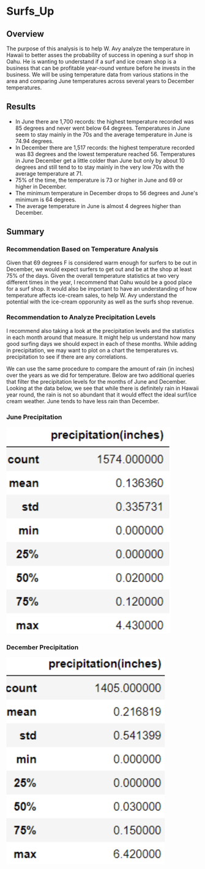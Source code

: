 # Surfs_Up
## Overview
The purpose of this analysis is to help W. Avy analyze the temperature in Hawaii to better asses the probability of success in opening a surf shop in Oahu. He is wanting to understand if a surf and ice cream shop is a business that can be profitable year-round venture before he invests in the business. We will be using temperature data from various stations in the area and comparing June temperatures across several years to December temperatures.

## Results
- In June there are 1,700 records: the highest temperature recorded was 85 degrees and never went below 64 degrees. Temperatures in June seem to stay mainly in the 70s and the average temperature in June is 74.94 degrees.
- In December there are 1,517 records: the highest temperature recorded was 83 degrees and the lowest temperature reached 56. Temperatures in June December get a little colder than June but only by about 10 degrees and still tend to to stay mainly in the very low 70s with the average temperature at 71.
- 75% of the time, the temperature is 73 or higher in June and 69 or higher in December.
- The minimum temperature in December drops to 56 degrees and June's minimum is 64 degrees.
- The average temperature in June is almost 4 degrees higher than December.

## Summary
### Recommendation Based on Temperature Analysis

Given that 69 degrees F is considered warm enough for surfers to be out in December, we would expect surfers to get out and be at the shop at least 75% of the days. Given the overall temperature statistics at two very different times in the year, I recommend that Oahu would be a good place for a surf shop. It would also be important to have an understanding of how temperature affects ice-cream sales, to help W. Avy understand the potential with the ice-cream opporunity as well as the surfs shop revenue.

### Recommendation to Analyze Precipitation Levels

I recommend also taking a look at the precipitation levels and the statistics in each month around that measure. It might help us understand how many good surfing days we should expect in each of these months. While adding in precipitation, we may want to plot on a chart the temperatures vs. precipitation to see if there are any correlations.

We can use the same procedure to compare the amount of rain (in inches) over the years as we did for temperature. Below are two additional queries that filter the precipitation levels for the months of June and December. Looking at the data below, we see that while there is definitely rain in Hawaii year round, the rain is not so abundant that it would effect the ideal surf/ice cream weather. June tends to have less rain than December.

### June Precipitation
![Juneprecipitation.png](https://github.com/jipelletier/Surfs_Up/blob/main/Juneprecipitation.png)

### December Precipitation
![Decprecipitation.png](https://github.com/jipelletier/Surfs_Up/blob/main/Decprecipitation.png)
